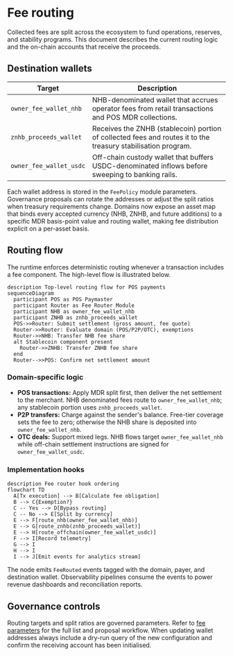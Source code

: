 # Fee routing

Collected fees are split across the ecosystem to fund operations, reserves, and
stability programs. This document describes the current routing logic and the
on-chain accounts that receive the proceeds.

## Destination wallets

| Target | Description |
| --- | --- |
| `owner_fee_wallet_nhb` | NHB-denominated wallet that accrues operator fees from retail transactions and POS MDR collections. |
| `znhb_proceeds_wallet` | Receives the ZNHB (stablecoin) portion of collected fees and routes it to the treasury stabilisation program. |
| `owner_fee_wallet_usdc` | Off-chain custody wallet that buffers USDC-denominated inflows before sweeping to banking rails. |

Each wallet address is stored in the `FeePolicy` module parameters. Governance
proposals can rotate the addresses or adjust the split ratios when treasury
requirements change. Domains now expose an asset map that binds every accepted
currency (NHB, ZNHB, and future additions) to a specific MDR basis-point value
and routing wallet, making fee distribution explicit on a per-asset basis.

## Routing flow

The runtime enforces deterministic routing whenever a transaction includes a fee
component. The high-level flow is illustrated below.

```mermaid
description Top-level routing flow for POS payments
sequenceDiagram
  participant POS as POS Paymaster
  participant Router as Fee Router Module
  participant NHB as owner_fee_wallet_nhb
  participant ZNHB as znhb_proceeds_wallet
  POS->>Router: Submit settlement (gross amount, fee quote)
  Router->>Router: Evaluate domain (POS/P2P/OTC), exemptions
  Router->>NHB: Transfer NHB fee share
  alt Stablecoin component present
    Router->>ZNHB: Transfer ZNHB fee share
  end
  Router-->>POS: Confirm net settlement amount
```

### Domain-specific logic

* **POS transactions:** Apply MDR split first, then deliver the net settlement to
the merchant. NHB denominated fees route to `owner_fee_wallet_nhb`; any stablecoin portion uses `znhb_proceeds_wallet`.
* **P2P transfers:** Charge against the sender's balance. Free-tier coverage sets
the fee to zero; otherwise the NHB share is deposited into `owner_fee_wallet_nhb`.
* **OTC deals:** Support mixed legs. NHB flows target `owner_fee_wallet_nhb`
while off-chain settlement instructions are signed for `owner_fee_wallet_usdc`.

### Implementation hooks

```mermaid
description Fee router hook ordering
flowchart TD
  A[Tx execution] --> B[Calculate fee obligation]
  B --> C{Exemption?}
  C -- Yes --> D[Bypass routing]
  C -- No --> E[Split by currency]
  E --> F[route_nhb(owner_fee_wallet_nhb)]
  E --> G[route_znhb(znhb_proceeds_wallet)]
  E --> H[route_offchain(owner_fee_wallet_usdc)]
  F --> I[Record telemetry]
  G --> I
  H --> I
  I --> J[Emit events for analytics stream]
```

The node emits `FeeRouted` events tagged with the domain, payer, and destination
wallet. Observability pipelines consume the events to power revenue dashboards
and reconciliation reports.

## Governance controls

Routing targets and split ratios are governed parameters. Refer to
[fee parameters](../governance/fee-params.md) for the full list and proposal
workflow. When updating wallet addresses always include a dry-run query of the
new configuration and confirm the receiving account has been initialised.
